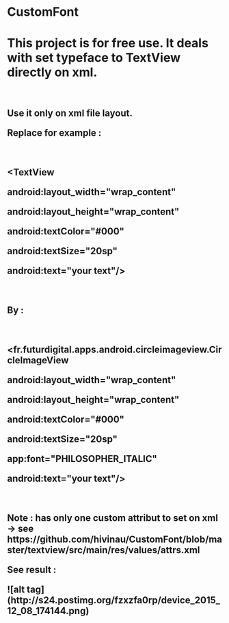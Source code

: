 # CustomFont


<h1>This project is for free use. It deals with set typeface to TextView directly on xml.</h1>
<br>
<h2>Use it only on xml file layout.</2>
<br>
<p>Replace for example :</p>
<br>
<p>&lt;TextView</p>
<p>android:layout_width="wrap_content" </p>
<p>android:layout_height="wrap_content" </p> 
<p>android:textColor="#000" </p>
<p>android:textSize="20sp" </p>
<p>android:text="your text"/&gt; </p>
<br>
<p>By :</p>
<br>
<p>&lt;fr.futurdigital.apps.android.circleimageview.CircleImageView</p>
<p>android:layout_width="wrap_content" </p>
<p>android:layout_height="wrap_content" </p> 
<p>android:textColor="#000" </p>
<p>android:textSize="20sp" </p>
<p>app:font="PHILOSOPHER_ITALIC" </p>
<p>android:text="your text"/&gt; </p>
<br>
<p>Note : has only one custom attribut to set on xml -&gt; see https://github.com/hivinau/CustomFont/blob/master/textview/src/main/res/values/attrs.xml </p>
<p>See result : </p>
![alt tag](http://s24.postimg.org/fzxzfa0rp/device_2015_12_08_174144.png)
